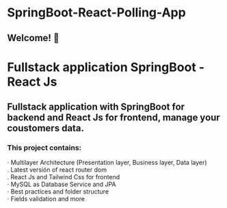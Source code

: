 # SpringBoot-React-Polling-App

## Welcome! 👋

# Fullstack application SpringBoot -React Js
## Fullstack application with SpringBoot for backend and React Js for frontend, manage your coustomers data.


### This project contains: 

⋅ Multilayer Architecture (Presentation layer, Business layer, Data layer)\
. Latest versión of react router dom \
. React Js and Tailwind Css for frontend\
⋅ MySQL as Database Service and JPA \
⋅ Best practices and folder structure \
⋅ Fields validation and more
